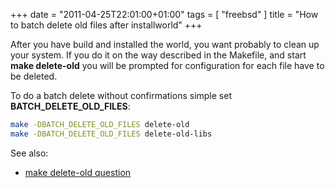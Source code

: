 +++
date = "2011-04-25T22:01:00+01:00"
tags = [ "freebsd" ]
title = "How to batch delete old files after installworld"
+++

After you have build and installed the world, you want probably to clean up your system.
If you do it on the way described in the Makefile, and start **make delete-old** you will be prompted for configuration for each file have to be deleted.

<!--more-->

To do a batch delete without confirmations simple set **BATCH_DELETE_OLD_FILES**:

```bash
make -DBATCH_DELETE_OLD_FILES delete-old
make -DBATCH_DELETE_OLD_FILES delete-old-libs
```

See also:

- [make delete-old question](http://lists.freebsd.org/pipermail/freebsd-questions/2007-November/161890.html)
